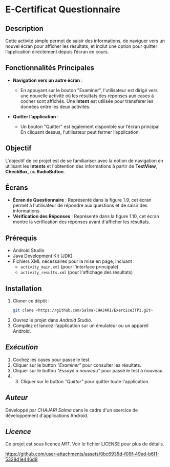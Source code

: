 # E-Certificat Questionnaire

## Description

Cette activité simple permet de saisir des informations, de naviguer vers un nouvel écran pour afficher les résultats, et inclut une option pour quitter l’application directement depuis l’écran en cours. 

## Fonctionnalités Principales

- **Navigation vers un autre écran** : 
  - En appuyant sur le bouton "Examiner", l'utilisateur est dirigé vers une nouvelle activité où les résultats des réponses aux cases à cocher sont affichés. Une **Intent** est utilisée pour transférer les données entre les deux activités.
  
- **Quitter l’application** : 
  - Un bouton "Quitter" est également disponible sur l’écran principal. En cliquant dessus, l'utilisateur peut fermer l’application.

## Objectif

L'objectif de ce projet est de se familiariser avec la notion de navigation en utilisant les **Intents** et l'obtention des informations à partir de **TextView**, **CheckBox**, ou **RadioButton**.

## Écrans

- **Écran de Questionnaire** : Représenté dans la figure 1.9, cet écran permet à l'utilisateur de répondre aux questions et de saisir des informations.
- **Vérification des Réponses** : Représenté dans la figure 1.10, cet écran montre la vérification des réponses avant d'afficher les résultats.

## Prérequis

- Android Studio
- Java Development Kit (JDK)
- Fichiers XML nécessaires pour la mise en page, incluant :
  - `activity_main.xml` (pour l'interface principale)
  - `activity_results.xml` (pour l'affichage des résultats)

## Installation

1. Cloner ce dépôt :
   ```bash
   git clone <https://github.com/Salma-CHAJARI/Exercice3TP1.git>
2. Ouvrez le projet dans *Android Studio*.
3. Compilez et lancez l'application sur un émulateur ou un appareil Android.
## *Exécution*
1. Cochez les cases pour passé le test.
2. Cliquer sur le button *"Examiner"* pour consulter les résultats.
3. Cliquer sur le button *"Essayé à nouveau"* pour passé le test à nouveau.
4. 3. Cliquer sur le button *"Quitter"* pour quitter toute l'application.
   
## *Auteur*

Développé par *CHAJARI Salma* dans le cadre d'un exercice de développement d'applications Android.
## *Licence*

Ce projet est sous licence *MIT*. Voir le fichier LICENSE pour plus de détails.


https://github.com/user-attachments/assets/0bc6935d-f09f-49ed-b6f1-5328d1e446d8

